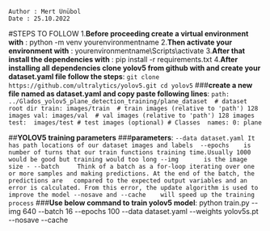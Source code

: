 ```
Author : Mert Ünübol
Date : 25.10.2022
```
#STEPS TO FOLLOW
 1.**Before proceeding create a virtual environment with** : python -m venv yourenvironmentname
 2.**Then activate your environment with** : yourenvironmentname\Scripts\activate 
 3.**After that install the dependencies with** : pip install -r requirements.txt
 4.**After installing all dependencies clone yolov5 from github with and create your dataset.yaml file follow the steps**: 
    ```
    git clone https://github.com/ultralytics/yolov5.git
    cd yolov5
    ```
    ###**create a new file named as dataset.yaml and copy paste following lines**:
        ```
        path: ../Glados_yolov5_plane_detection_training/plane_dataset  # dataset root dir
        train: images/train  # train images (relative to 'path') 128 images
        val: images/val  # val images (relative to 'path') 128 images
        test:  images/test # test images (optional)
        # Classes 
        names:
        0: plane
        ```
  

##**YOLOV5 training parameters**
    ###**parameters**:
        ```
        --data dataset.yaml It has path locations of our dataset images and labels 
        --epochs    is number of turns that our train functions training time.Usually 1000 would be good but training would too long
        --img       is the image size -
        --batch     Think of a batch as a for-loop iterating over one or more samples and making predictions. At the end of the batch, the predictions are  
                    compared to the expected output variables and an error is calculated. From this error, the update algorithm is used to improve the model
        --nosave and --cache    will speed up the training process
        ```
###**Use below command to train yolov5 model**:
    python train.py --img 640 --batch 16 --epochs 100 --data dataset.yaml --weights yolov5s.pt --nosave --cache 